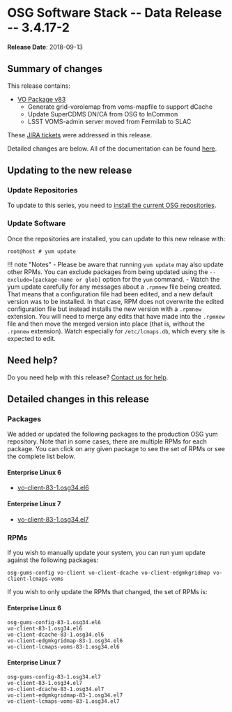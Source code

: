 OSG Software Stack -- Data Release -- 3.4.17-2
==============================================

**Release Date**: 2018-09-13

Summary of changes
------------------

This release contains:

-   [VO Package v83](https://github.com/opensciencegrid/osg-vo-config/releases/tag/release-83)
    -   Generate grid-vorolemap from voms-mapfile to support dCache
    -   Update SuperCDMS DN/CA from OSG to InCommon
    -   LSST VOMS-admin server moved from Fermilab to SLAC

These [JIRA tickets](https://jira.opensciencegrid.org/issues/?jql=project%20%3D%20SOFTWARE%20AND%20fixVersion%20%3D%203.4.17-2%20ORDER%20BY%20priority%20DESC%2C%20key%20DESC) were addressed in this release.

Detailed changes are below. All of the documentation can be found [here](/index.md).

Updating to the new release
---------------------------

### Update Repositories

To update to this series, you need to [install the current OSG repositories](/common/yum#install-osg-repositories).

### Update Software

Once the repositories are installed, you can update to this new release with:

``` console
root@host # yum update
```

!!! note "Notes"
    -   Please be aware that running `yum update` may also update other RPMs. You can exclude packages from being updated using the `--exclude=[package-name or glob]` option for the `yum` command.
    -   Watch the yum update carefully for any messages about a `.rpmnew` file being created. That means that a configuration file had been edited, and a new default version was to be installed. In that case, RPM does not overwrite the edited configuration file but instead installs the new version with a `.rpmnew` extension. You will need to merge any edits that have made into the `.rpmnew` file and then move the merged version into place (that is, without the `.rpmnew` extension). Watch especially for `/etc/lcmaps.db`, which every site is expected to edit.

Need help?
----------

Do you need help with this release? [Contact us for help](/common/help).

Detailed changes in this release
--------------------------------

### Packages

We added or updated the following packages to the production OSG yum repository. Note that in some cases, there are multiple RPMs for each package. You can click on any given package to see the set of RPMs or see the complete list below.

#### Enterprise Linux 6

-   [vo-client-83-1.osg34.el6](https://koji.chtc.wisc.edu/koji/search?match=glob&type=build&terms=vo-client-83-1.osg34.el6)

#### Enterprise Linux 7

-   [vo-client-83-1.osg34.el7](https://koji.chtc.wisc.edu/koji/search?match=glob&type=build&terms=vo-client-83-1.osg34.el7)

### RPMs

If you wish to manually update your system, you can run yum update against the following packages:

    osg-gums-config vo-client vo-client-dcache vo-client-edgmkgridmap vo-client-lcmaps-voms

If you wish to only update the RPMs that changed, the set of RPMs is:

#### Enterprise Linux 6

``` file
osg-gums-config-83-1.osg34.el6
vo-client-83-1.osg34.el6
vo-client-dcache-83-1.osg34.el6
vo-client-edgmkgridmap-83-1.osg34.el6
vo-client-lcmaps-voms-83-1.osg34.el6
```

#### Enterprise Linux 7

``` file
osg-gums-config-83-1.osg34.el7
vo-client-83-1.osg34.el7
vo-client-dcache-83-1.osg34.el7
vo-client-edgmkgridmap-83-1.osg34.el7
vo-client-lcmaps-voms-83-1.osg34.el7
```

